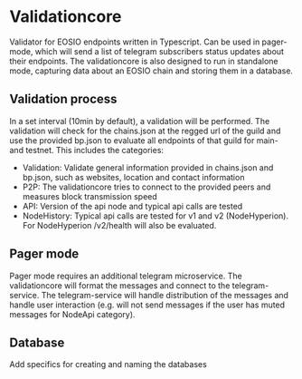 # Validationcore

Validator for EOSIO endpoints written in Typescript. Can be used in pager-mode, which will send a list of telegram subscribers status updates about their endpoints. The validationcore is also designed to run in standalone mode, capturing data about an EOSIO chain and storing them in a database.

## Validation process

In a set interval (10min by default), a validation will be performed. The validation will check for the chains.json at the regged url of the guild and use the provided bp.json to evaluate all endpoints of that guild for main- and testnet. This includes the categories:

- Validation: Validate general information provided in chains.json and bp.json, such as websites, location and contact information
- P2P: The validationcore tries to connect to the provided peers and measures block transmission speed
- API: Version of the api node and typical api calls are tested
- NodeHistory: Typical api calls are tested for v1 and v2 (NodeHyperion). For NodeHyperion /v2/health will also be evaluated.

## Pager mode

Pager mode requires an additional telegram microservice. The validationcore will format the messages and connect to the telegram-service. The telegram-service will handle distribution of the messages and handle user interaction (e.g. will not send messages if the user has muted messages for NodeApi category).

## Database

Add specifics for creating and naming the databases
